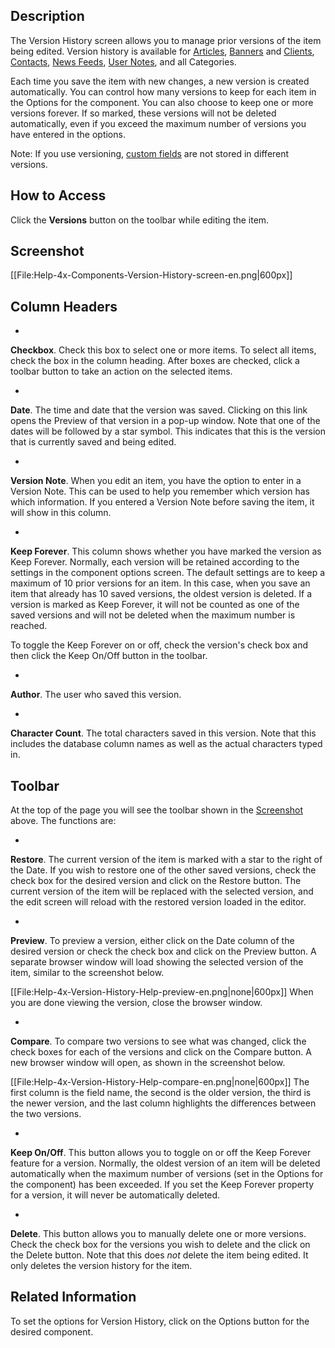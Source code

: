 <!-- Filename: Help4.x:Components_Version_History / Display title: Composants Historique de versions -->

## Description

The Version History screen allows you to manage prior versions of the
item being edited. Version history is available for
[Articles](https://docs.joomla.org/Help4.x:Articles:_Edit/en "Help4.x:Articles: Edit/en"),
[Banners](https://docs.joomla.org/Help4.x:Banners:_Edit/en "Help4.x:Banners: Edit/en")
and
[Clients](https://docs.joomla.org/Help4.x:Banners:_New_or_Edit_Client/en "Help4.x:Banners: New or Edit Client/en"),
[Contacts](https://docs.joomla.org/Help4.x:Contacts:_Edit/en "Help4.x:Contacts: Edit/en"),
[News
Feeds](https://docs.joomla.org/Help4.x:News_Feeds:_Edit/en "Help4.x:News Feeds: Edit/en"),
[User
Notes](https://docs.joomla.org/Help4.x:User_Notes:_New_or_Edit/en "Help4.x:User Notes: New or Edit/en"),
and all Categories.

Each time you save the item with new changes, a new version is created
automatically. You can control how many versions to keep for each item
in the Options for the component. You can also choose to keep one or
more versions forever. If so marked, these versions will not be deleted
automatically, even if you exceed the maximum number of versions you
have entered in the options.

Note: If you use versioning, [custom
fields](https://docs.joomla.org/J3.x:Adding_custom_fields/en "J3.x:Adding custom fields/en")
are not stored in different versions.

## How to Access

Click the **Versions** button on the toolbar while editing the item.

## Screenshot

\[\[File:Help-4x-Components-Version-History-screen-en.png\|600px\]\]

## Column Headers

- 

**Checkbox**. Check this box to select one or more items. To select all
items, check the box in the column heading. After boxes are checked,
click a toolbar button to take an action on the selected items.

- 

**Date**. The time and date that the version was saved. Clicking on this
link opens the Preview of that version in a pop-up window. Note that one
of the dates will be followed by a star symbol. This indicates that this
is the version that is currently saved and being edited.

- 

**Version Note**. When you edit an item, you have the option to enter in
a Version Note. This can be used to help you remember which version has
which information. If you entered a Version Note before saving the item,
it will show in this column.

- 

**Keep Forever**. This column shows whether you have marked the version
as Keep Forever. Normally, each version will be retained according to
the settings in the component options screen. The default settings are
to keep a maximum of 10 prior versions for an item. In this case, when
you save an item that already has 10 saved versions, the oldest version
is deleted. If a version is marked as Keep Forever, it will not be
counted as one of the saved versions and will not be deleted when the
maximum number is reached.

To toggle the Keep Forever on or off, check the version's check box and
then click the Keep On/Off button in the toolbar.

- 

**Author**. The user who saved this version.

- 

**Character Count**. The total characters saved in this version. Note
that this includes the database column names as well as the actual
characters typed in.

## Toolbar

At the top of the page you will see the toolbar shown in the
[Screenshot](#screenshot) above. The functions are:

- 

**Restore**. The current version of the item is marked with a star to
the right of the Date. If you wish to restore one of the other saved
versions, check the check box for the desired version and click on the
Restore button. The current version of the item will be replaced with
the selected version, and the edit screen will reload with the restored
version loaded in the editor.

- 

**Preview**. To preview a version, either click on the Date column of
the desired version or check the check box and click on the Preview
button. A separate browser window will load showing the selected version
of the item, similar to the screenshot below.

\[\[File:Help-4x-Version-History-Help-preview-en.png\|none\|600px\]\]
When you are done viewing the version, close the browser window.

- 

**Compare**. To compare two versions to see what was changed, click the
check boxes for each of the versions and click on the Compare button. A
new browser window will open, as shown in the screenshot below.

\[\[File:Help-4x-Version-History-Help-compare-en.png\|none\|600px\]\]
The first column is the field name, the second is the older version, the
third is the newer version, and the last column highlights the
differences between the two versions.

- 

**Keep On/Off**. This button allows you to toggle on or off the Keep
Forever feature for a version. Normally, the oldest version of an item
will be deleted automatically when the maximum number of versions (set
in the Options for the component) has been exceeded. If you set the Keep
Forever property for a version, it will never be automatically deleted.

- 

**Delete**. This button allows you to manually delete one or more
versions. Check the check box for the versions you wish to delete and
the click on the Delete button. Note that this does *not* delete the
item being edited. It only deletes the version history for the item.

## Related Information

To set the options for Version History, click on the Options button for
the desired component.
